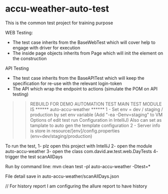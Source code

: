 # accu-weather-auto-test

This is the common test project for training purpose

WEB Testing:
 - The test case inherits from the BaseWebTest which will cover help to engage with driver for execution
 - The inside page objects inherits from Page which will init the element on the construction

API Testing
 - The test case inherits from the BaseAPITest which will keep the specification for re-use with the relevant login-token
 - The API which wrap the endpoint to actions (simulate the POM on API testing)

>> REBUILD FOR DEMO AUTOMATION TEST
> MAIN TEST MODULE IS ****** auto-accu-weather ******
1 - Set env = dev / staging / production by set env variable (Add "-ea -Denv=staging" to VM Options of edit test run Configuration in IntelliJ)
> Also can set as tamplate to auto gen the template configuration
2 - Server info is store in resource/[env]/config.properties (env=dev/staging/production)

To run the test, 
1- plz open this project with IntelliJ
2- open the module auto-accu-weather
3- open the class com.david.aw.test.web.DayTests
4- trigger the test scanAllDays

Run by command line: mvn clean test -pl auto-accu-weather -Dtest=*

File detail save in auto-accu-weather/scanAllDays.json


// For history report I am configuring the allure report to have history


